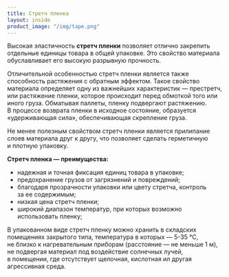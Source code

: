 ```yaml
---
title: Стретч пленка
layout: inside
product_image: "/img/tape.png"
---
```


Высокая эластичность **стретч пленки** позволяет отлично закрепить отдельные единицы товара в&nbsp;общей упаковке. Это свойство материала обуславливает его высокую разрывную прочность.

Отличительной особенностью стретч пленки является также способность растяжения с&nbsp;обратным эффектом. Такое свойство материала определяет одну из&nbsp;важнейших характеристик&nbsp;&mdash; престретч, или растяжение пленки, которое происходит перед обмоткой того или иного груза. Обматывая паллеты, пленку подвергают растяжению. В&nbsp;процессе возврата пленки в&nbsp;исходное состояние, образуется &laquo;удерживающая сила&raquo;, обеспечивающая скрепление груза.

Не&nbsp;менее полезным свойством стретч пленки является прилипание слоев материала друг к&nbsp;другу, что позволяет сделать герметичную и&nbsp;плотную упаковку.

**Стретч пленка&nbsp;&mdash; преимущества:**

*   надежная и&nbsp;точная фиксация единиц товара в&nbsp;упаковке;
*   предохранение грузов от&nbsp;загрязнений и&nbsp;повреждений;
*   благодаря прозрачности упаковки или цвету стретча, контроль за&nbsp;ее&nbsp;содержимым;
*   низкая цена стретч пленки;
*   широкий диапазон температур, при которых возможно использовать пленку;

  В&nbsp;упакованном виде стретч пленку можно хранить в&nbsp;складских помещениях закрытого типа, температура в&nbsp;которых&nbsp;&mdash; 5-35 &deg;С, не&nbsp;близко к&nbsp;нагревательным приборам (расстояние&nbsp;&mdash; не&nbsp;меньше 1&nbsp;м), не&nbsp;подвергая материал под воздействие солнечных лучей, в&nbsp;помещении, где отсутствует щелочная, кислотная ил&nbsp;другая агрессивная среда.

